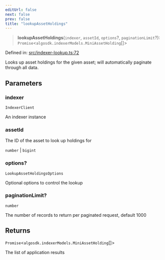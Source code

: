 ```yaml
---
editUrl: false
next: false
prev: false
title: "lookupAssetHoldings"
---
```


> **lookupAssetHoldings**(`indexer`, `assetId`, `options`?, `paginationLimit`?): `Promise`\<`algosdk.indexerModels.MiniAssetHolding`[]\>

Defined in: [src/indexer-lookup.ts:72](https://github.com/algorandfoundation/algokit-utils-ts/blob/45957336d0cbf88c980c0a3343335a5e5e142c93/src/indexer-lookup.ts#L72)

Looks up asset holdings for the given asset; will automatically paginate through all data.

## Parameters

### indexer

`IndexerClient`

An indexer instance

### assetId

The ID of the asset to look up holdings for

`number` | `bigint`

### options?

`LookupAssetHoldingsOptions`

Optional options to control the lookup

### paginationLimit?

`number`

The number of records to return per paginated request, default 1000

## Returns

`Promise`\<`algosdk.indexerModels.MiniAssetHolding`[]\>

The list of application results
